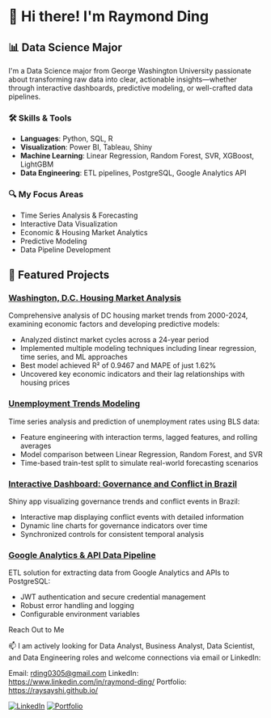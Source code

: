 # 👋 Hi there! I'm Raymond Ding

## 📊 Data Science Major

I'm a Data Science major from George Washington University passionate about transforming raw data into clear, actionable insights—whether through interactive dashboards, predictive modeling, or well-crafted data pipelines.

### 🛠️ Skills & Tools
- **Languages**: Python, SQL, R
- **Visualization**: Power BI, Tableau, Shiny
- **Machine Learning**: Linear Regression, Random Forest, SVR, XGBoost, LightGBM
- **Data Engineering**: ETL pipelines, PostgreSQL, Google Analytics API

### 🔍 My Focus Areas
- Time Series Analysis & Forecasting
- Interactive Data Visualization
- Economic & Housing Market Analytics
- Predictive Modeling
- Data Pipeline Development

## 🚀 Featured Projects

### [Washington, D.C. Housing Market Analysis](https://github.com/RaySaysHi/capstone-project)
Comprehensive analysis of DC housing market trends from 2000-2024, examining economic factors and developing predictive models:
- Analyzed distinct market cycles across a 24-year period
- Implemented multiple modeling techniques including linear regression, time series, and ML approaches
- Best model achieved R² of 0.9467 and MAPE of just 1.62%
- Uncovered key economic indicators and their lag relationships with housing prices

### [Unemployment Trends Modeling](https://github.com/RaySaysHi/unemployment-trends-modeling)
Time series analysis and prediction of unemployment rates using BLS data:
- Feature engineering with interaction terms, lagged features, and rolling averages
- Model comparison between Linear Regression, Random Forest, and SVR
- Time-based train-test split to simulate real-world forecasting scenarios

### [Interactive Dashboard: Governance and Conflict in Brazil](https://raysayshi.shinyapps.io/project-assignment-3-RaySaysHi/)
Shiny app visualizing governance trends and conflict events in Brazil:
- Interactive map displaying conflict events with detailed information
- Dynamic line charts for governance indicators over time
- Synchronized controls for consistent temporal analysis

### [Google Analytics & API Data Pipeline](https://github.com/RaySaysHi/Google_Analytics_and_API_Dog_Data_Into_PostgreSQL)
ETL solution for extracting data from Google Analytics and APIs to PostgreSQL:
- JWT authentication and secure credential management
- Robust error handling and logging
- Configurable environment variables

Reach Out to Me

📫 I am actively looking for Data Analyst, Business Analyst, Data Scientist, and Data Engineering roles and welcome connections via email or LinkedIn:

Email: rding0305@gmail.com
LinkedIn: https://www.linkedin.com/in/raymond-ding/
Portfolio: https://raysayshi.github.io/

[![LinkedIn](https://img.shields.io/badge/LinkedIn-Connect-blue?style=flat-square&logo=linkedin)](https://www.linkedin.com/in/raymond-ding)
[![Portfolio](https://img.shields.io/badge/Portfolio-Visit-green?style=flat-square&logo=github)](https://raysayshi.github.io/)
